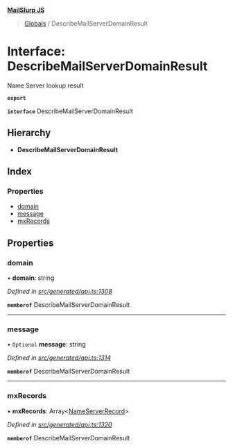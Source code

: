 **[MailSlurp JS](../README.md)**

> [Globals](../README.md) / DescribeMailServerDomainResult

# Interface: DescribeMailServerDomainResult

Name Server lookup result

**`export`** 

**`interface`** DescribeMailServerDomainResult

## Hierarchy

* **DescribeMailServerDomainResult**

## Index

### Properties

* [domain](describemailserverdomainresult.md#domain)
* [message](describemailserverdomainresult.md#message)
* [mxRecords](describemailserverdomainresult.md#mxrecords)

## Properties

### domain

•  **domain**: string

*Defined in [src/generated/api.ts:1308](https://github.com/mailslurp/mailslurp-client/blob/5a4fc29/src/generated/api.ts#L1308)*

**`memberof`** DescribeMailServerDomainResult

___

### message

• `Optional` **message**: string

*Defined in [src/generated/api.ts:1314](https://github.com/mailslurp/mailslurp-client/blob/5a4fc29/src/generated/api.ts#L1314)*

**`memberof`** DescribeMailServerDomainResult

___

### mxRecords

•  **mxRecords**: Array\<[NameServerRecord](nameserverrecord.md)>

*Defined in [src/generated/api.ts:1320](https://github.com/mailslurp/mailslurp-client/blob/5a4fc29/src/generated/api.ts#L1320)*

**`memberof`** DescribeMailServerDomainResult
